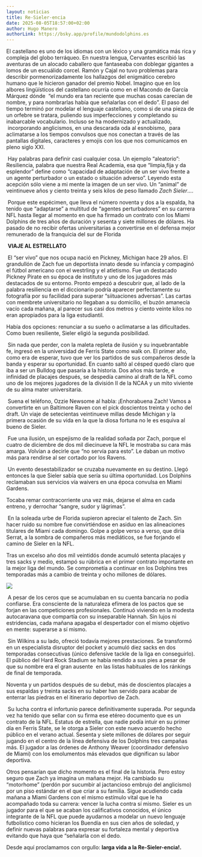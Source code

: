 ```yaml
---
layout: noticias
title: Re-Sieler-encia
date: 2025-08-05T18:57:00+02:00
author: Hugo Manero
authorLink: https://bsky.app/profile/mundodolphins.es
---
```

El castellano es uno de los idiomas con un léxico y una gramática más rica y compleja del globo terráqueo. En nuestra lengua, Cervantes escribió las aventuras de un alocado caballero que fantaseaba con doblegar gigantes a lomos de un escuálido corcel. Ramón y Cajal no tuvo problemas para describir pormenorizadamente los hallazgos del enigmático cerebro humano que le hicieron ganador del premio Nobel. Imagino que en los albores lingüísticos del castellano ocurría como en el Macondo de García Márquez dónde  “el mundo era tan reciente que muchas cosas carecían de nombre, y para nombrarlas había que señalarlas con el dedo”. El paso del tiempo terminó por modelar el lenguaje castellano, como si de una pieza de un orfebre se tratara, puliendo sus imperfecciones y completando su inabarcable vocabulario. Incluso se ha modernizado y actualizado,  incorporando anglicismos, en una descarada oda al esnobismo,  para aclimatarse a los tiempos convulsos que nos conectan a través de las pantallas digitales, caracteres y emojis con los que nos comunicamos en pleno siglo XXI.

 Hay palabras para definir casi cualquier cosa. Un ejemplo “aleatorio”: Resiliencia, palabra que nuestra Real Academia, esa que “limpia,fija y da esplendor” define como “capacidad de adaptación de un ser vivo frente a un agente perturbador o un estado o situación adverso”. Leyendo esta acepción sólo viene a mi mente la imagen de un ser vivo. Un “animal” de veintinueve años y ciento treinta y seis kilos de peso llamado _Zach Sieler_….

 Porque este espécimen, que lleva el número noventa y dos a la espalda, ha tenido que “adaptarse” a multitud de “agentes perturbadores” en su carrera NFL hasta llegar al momento en que ha firmado un contrato con los Miami Dolphins de tres años de duración y sesenta y siete millones de dólares. Ha pasado de no recibir ofertas universitarias a convertirse en el defensa mejor remunerado de la franquicia del sur de Florida

 **VIAJE AL ESTRELLATO**

 El “ser vivo” que nos ocupa nació en Pickney, Michigan hace 29 años. El grandullón de Zach fue un deportista innato desde su infancia y compaginó el fútbol americano con el westrling y el atletismo. Fue un destacado Pickney Pirate en su época de instituto y uno de los jugadores más destacados de su entorno. Pronto empezó a descubrir que, al lado de la palabra resiliencia en el diccionario podría aparecer perfectamente su fotografía por su facilidad para superar “siituaciones adversas”. Las cartas con membrete universitario no llegaban a su domicilio, el buzón amanecía vacío cada mañana, al parecer sus casi dos metros y ciento veinte kilos no eran apropiados para la liga estudiantil. 

Había dos opciones: renunciar a su sueño o aclimatarse a las dificultades. Como buen resiliente, Sieler eligió la segunda posibilidad.

 Sin nada que perder, con la maleta repleta de ilusión y su inquebrantable fe, ingresó en la universidad de Ferris State como walk on. El primer año, como era de esperar, tuvo que ver los partidos de sus compañeros desde la banda y esperar su oportunidad. En cuanto saltó al césped quedó claro que iba a ser un Bulldog que pasaría a la historia. Dos años más tarde, e infinidad de placajes después, se despedía camino al draft de la NFL como uno de los mejores jugadores de la división II de la NCAA y un mito viviente de su alma mater universitaria.

 Suena el teléfono, Ozzie Newsome al habla: ¡Enhorabuena Zach! Vamos a convertirte en un Baltimore Raven con el pick doscientos treinta y ocho del draft. Un viaje de setecientas veintinueve millas desde Michigan y la primera ocasión de su vida en la que la diosa fortuna no le es esquiva al bueno de Sieler.

 Fue una ilusión, un espejismo de la realidad soñada por Zach, porque el cuatro de diciembre de dos mil diecinueve la NFL le mostraba su cara más amarga. Volvían a decirle que “no servía para esto”. Le daban un motivo más para rendirse al ser cortado por los Ravens. 

 Un evento desestabilizador se cruzaba nuevamente en su destino. Llegó entonces la que Sieler sabía que sería su última oportunidad. Los Dolphins reclamaban sus servicios vía waivers en una época convulsa en Miami Gardens.

Tocaba remar contracorriente una vez más, dejarse el alma en cada entreno, y derrochar “sangre, sudor y lágrimas”.

 En la soleada urbe de Florida supieron apreciar el talento de Zach. Sin hacer ruido su nombre fue convirtiéndose en asiduo en las alineaciones titulares de Miami cada domingo. Golpe a golpe verso a verso, que diría Serrat, a la sombra de compañeros más mediáticos, se fue forjando el camino de Sieler en la NFL. 

Tras un excelso año dos mil veintidós donde acumuló setenta placajes y tres sacks y medio, estampó su rúbrica en el primer contrato importante en la mejor liga del mundo. Se comprometía a continuar en los Dolphins tres temporadas más a cambio de treinta y ocho millones de dólares.

![](/uploads/IMG_2879.jpeg)


 A pesar de los ceros que se acumulaban en su cuenta bancaria no podía confiarse. Era consciente de la naturaleza efímera de los pactos que se forjan en las competiciones profesionales. Continuó viviendo en la modesta autocaravana que compartía con su inseparable Hannah. Sin lujos ni estridencias, cada mañana apagaba el despertador con el mismo objetivo en mente: superarse a sí mismo. 

 Sin Wilkins a su lado, ofreció todavía mejores prestaciones. Se transformó en un especialista disruptor del pocket y acumuló diez sacks en dos temporadas consecutivas (único defensive tackle de la liga en conseguirlo). El público del Hard Rock Stadium se había rendido a sus pies a pesar de que su nombre era el gran ausente  en las listas habituales de los ránkings de final de temporada.

Noventa y un partidos después de su debut, más de doscientos placajes a sus espaldas y treinta sacks en su haber han servido para acabar de enterrar las piedras en el itinerario deportivo de Zach.

 Su lucha contra el infortunio parece definitivamente superada. Por segunda vez ha tenido que sellar con su firma ese etéreo documento que es un contrato de la NFL. Estatus de estrella, que nadie podía intuir en su primer día en Ferris State, se le otorga a Sieler con este nuevo acuerdo hecho público en el verano actual. Sesenta y siete millones de dólares por seguir jugando en el centro de la línea defensiva de los Dolphins tres campañas más. El jugador a las órdenes de Anthony Weaver (coordinador defensivo de Miami) con los emolumentos más elevados que dignifican su labor deportiva. 

Otros pensarían que dicho momento es el final de la historia. Pero estoy seguro que Zach ya imagina un mañana mejor. Ha cambiado su “motorhome” (perdón por sucumbir al jactancioso embrujo del anglicismo) por un piso estándar en el que criar a su familia. Sigue acudiendo cada mañana a Miami Gardens con el mismo estímulo vital que le ha acompañado toda su carrera: vencer la lucha contra sí mismo. Sieler es un jugador para el que se acaban los calificativos conocidos, el único integrante de la NFL que puede ayudarnos a modelar un nuevo lenguaje futbolístico como hicieran los Buendía en sus cien años de soledad, y definir nuevas palabras para expresar su fortaleza mental y deportiva evitando que haya que “señalarla con el dedo.

Desde aquí proclamamos con orgullo: **larga vida a la Re-Sieler-encia!.**
